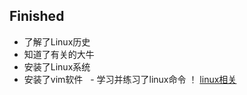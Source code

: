 ## Finished
  - 了解了Linux历史
  - 知道了有关的大牛
  - 安装了Linux系统
  - 安装了vim软件
  - 学习并练习了linux命令
  ！ [linux相关](./)
